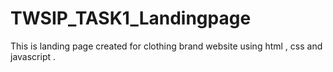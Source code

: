 # TWSIP_TASK1_Landingpage
This is landing page created for clothing brand website using html , css and javascript . 
